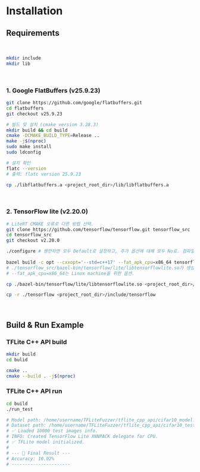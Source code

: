 # Installation
## Requirements
<br>

``` bash
mkdir include
mkdir lib
```
<br>

### 1. Google FlatBuffers (v25.9.23)
``` bash
git clone https://github.com/google/flatbuffers.git
cd flatbuffers
git checkout v25.9.23

# 빌드 및 설치 (cmake version 3.28.3)
mkdir build && cd build
cmake -DCMAKE_BUILD_TYPE=Release ..
make -j$(nproc)
sudo make install
sudo ldconfig

# 설치 확인
flatc --version
# 출력: flatc version 25.9.23

cp ./libflatbuffers.a <project_root_dir>/lib/libflatbuffers.a
```
<br>

### 2. TensorFlow lite (v2.20.0)
``` bash
# LiteRT CMAKE 오류로 다른 방법 선택.
git clone https://github.com/tensorflow/tensorflow.git tensorflow_src
cd tensorflow_src
git checkout v2.20.0

./configure # 웬만하면 모두 Default로 설정하고, 추가 옵션에 대해 모두 No로. 컴파일 옵션은 -O3
						
bazel build -c opt --cxxopt='--std=c++17' --fat_apk_cpu=x86_64 tensorflow/lite:libtensorflowlite.so
# ./tensorflow_src/bazel-bin/tensorflow/lite/libtensorflowlite.so가 생성됨
# --fat_apk_cpu=x86_64는 Linux machine을 위한 옵션.

cp ./bazel-bin/tensorflow/lite/libtensorflowlite.so <project_root_dir>/lib/libtensorflowlite.so

cp -r ./tensorflow <project_root_dir>/include/tensorflow
```
<br>

## Build & Run Example

### TFLite C++ API build
```bash
mkdir build
cd bulid

cmake ..
cmake --build . -j$(nproc)
```

### TFLite C++ API run
``` bash
cd build
./run_test

# Model path: /home/username/TFLiteFuzzer/tflite_cpp_api/cifar10_model.tflite
# Dataset path: /home/username/TFLiteFuzzer/tflite_cpp_api/cifar10_test_dataset/cifar10_test_images
# ✅ Loaded 10000 test images info.
# INFO: Created TensorFlow Lite XNNPACK delegate for CPU.
# ✅ TFLite model initialized.
#
# --- 🎯 Final Result ---
# Accuracy: 10.02%
# ----------------------
```